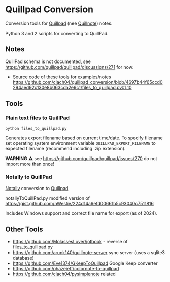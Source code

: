 # Quillpad Conversion

Conversion tools for [Quillpad](https://github.com/quillpad/quillpad) (nee [Quillnote](https://github.com/msoultanidis/quillnote)) notes.

Python 3 and 2 scripts for converting to QuillPad.

## Notes

QuillPad schema is not documented, see https://github.com/quillpad/quillpad/discussions/271 for now:

  * Source code of these tools for examples/notes https://github.com/clach04/quillpad_conversion/blob/4697b44f65ccd0294aed92c130e8b063cda2e9c1/files_to_quillpad.py#L10

## Tools

### Plain text files to QuillPad

    python files_to_quillpad.py

Generates export filename based on current time/date. To specify
filename set operating system environment variable
`QUILLPAD_EXPORT_FILENAME` to expected filename (recommend
including .zip extension).

**WARNING** ⚠️ see https://github.com/quillpad/quillpad/issues/270 do not import more than once!

### Notally to QuillPad

[Notally](https://github.com/OmGodse/Notally) conversion to [Quillpad](https://github.com/quillpad/quillpad)

notallyToQuillPad.py modified version of https://gist.github.com/nWestie/224d14a6efd00661b5c93040c7511816

Includes Windows support and correct file name for export (as of 2024).

## Other Tools

  * https://github.com/MolassesLover/jotbook - reverse of files_to_quillpad.py
  * https://github.com/arunk140/quillnote-server sync server (uses a sqlite3 database)
  * https://github.com/Eve1374/GKeepToQuillpad Google Keep converter
  * https://github.com/phazejeff/colornote-to-quillpad
  * https://github.com/clach04/pysimplenote related

